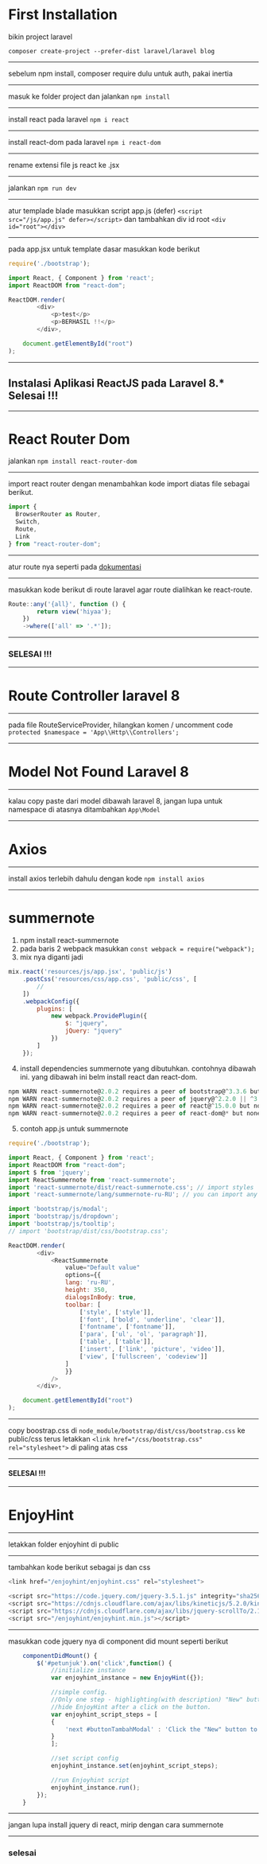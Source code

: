 # First Installation
bikin project laravel
```
composer create-project --prefer-dist laravel/laravel blog
```

---

sebelum npm install, composer require dulu untuk auth, pakai inertia

---

masuk ke folder project dan jalankan 
```npm install```

---

install react pada laravel
```npm i react```

---

install react-dom pada laravel
```npm i react-dom```

---

rename extensi file js react ke .jsx

---

jalankan ```npm run dev```

---

atur templade blade masukkan script app.js (defer) ```<script src="/js/app.js" defer></script>``` dan tambahkan div id root ```<div id="root"></div>```

---

pada app.jsx untuk template dasar masukkan kode berikut
```js
require('./bootstrap');

import React, { Component } from 'react';
import ReactDOM from "react-dom";

ReactDOM.render(
        <div>
            <p>test</p>
            <p>BERHASIL !!</p>
        </div>,

    document.getElementById("root")
);
```

---
## Instalasi Aplikasi ReactJS pada Laravel 8.* Selesai !!!

---

# React Router Dom
jalankan ```npm install react-router-dom```

---

import react router dengan menambahkan kode import diatas file sebagai berikut.
```js
import {
  BrowserRouter as Router,
  Switch,
  Route,
  Link
} from "react-router-dom";
```

---

atur route nya seperti pada [dokumentasi](https://reactrouter.com/web/guides/quick-start)

---

masukkan kode berikut di route laravel agar route dialihkan ke react-route.
```js
Route::any('{all}', function () {
        return view('hiyaa');
    })
    ->where(['all' => '.*']);
```

---

### SELESAI !!!

----

# Route Controller laravel 8

---

pada file RouteServiceProvider, hilangkan komen / uncomment code ```protected $namespace = 'App\\Http\\Controllers';```

---

# Model Not Found Laravel 8

---

kalau copy paste dari model dibawah laravel 8, jangan lupa untuk namespace di atasnya ditambahkan ```App\Model```

---

# Axios

---

install axios terlebih dahulu dengan kode
```npm install axios```

---

# summernote
1. npm install react-summernote
2. pada baris 2 webpack masukkan ```const webpack = require("webpack");```
3. mix nya diganti jadi
``` js
mix.react('resources/js/app.jsx', 'public/js')
    .postCss('resources/css/app.css', 'public/css', [
        //
    ])
    .webpackConfig({
        plugins: [
            new webpack.ProvidePlugin({
                $: "jquery",
                jQuery: "jquery"
            })
        ]
    });
```
    
    
4. install dependencies summernote yang dibutuhkan. contohnya dibawah ini. yang dibawah ini belm install react dan react-dom.
``` js
npm WARN react-summernote@2.0.2 requires a peer of bootstrap@^3.3.6 but none is installed. You must install peer dependencies yourself.
npm WARN react-summernote@2.0.2 requires a peer of jquery@^2.2.0 || ^3.0.0 but none is installed. You must install peer dependencies yourself.
npm WARN react-summernote@2.0.2 requires a peer of react@^15.0.0 but none is installed. You must install peer dependencies yourself.
npm WARN react-summernote@2.0.2 requires a peer of react-dom@* but none is installed. You must install peer dependencies yourself.
```

5. contoh app.js untuk summernote
``` js
require('./bootstrap');

import React, { Component } from 'react';
import ReactDOM from "react-dom";
import $ from 'jquery';
import ReactSummernote from 'react-summernote';
import 'react-summernote/dist/react-summernote.css'; // import styles
import 'react-summernote/lang/summernote-ru-RU'; // you can import any other locale

import 'bootstrap/js/modal';
import 'bootstrap/js/dropdown';
import 'bootstrap/js/tooltip';
// import 'bootstrap/dist/css/bootstrap.css';

ReactDOM.render(
        <div>
            <ReactSummernote
                value="Default value"
                options={{
                lang: 'ru-RU',
                height: 350,
                dialogsInBody: true,
                toolbar: [
                    ['style', ['style']],
                    ['font', ['bold', 'underline', 'clear']],
                    ['fontname', ['fontname']],
                    ['para', ['ul', 'ol', 'paragraph']],
                    ['table', ['table']],
                    ['insert', ['link', 'picture', 'video']],
                    ['view', ['fullscreen', 'codeview']]
                ]
                }}
            />
        </div>,

    document.getElementById("root")
);
```

---

copy boostrap.css di ```node_module/bootstrap/dist/css/bootstrap.css``` ke public/css terus letakkan ```<link href="/css/bootstrap.css" rel="stylesheet">``` di paling atas css

---

#### SELESAI !!!

---

# EnjoyHint

---

letakkan folder enjoyhint di public

---

tambahkan kode berikut sebagai js dan css

```js
<link href="/enjoyhint/enjoyhint.css" rel="stylesheet">

<script src="https://code.jquery.com/jquery-3.5.1.js" integrity="sha256-QWo7LDvxbWT2tbbQ97B53yJnYU3WhH/C8ycbRAkjPDc=" crossorigin="anonymous"></script>
<script src="https://cdnjs.cloudflare.com/ajax/libs/kineticjs/5.2.0/kinetic.js"></script>
<script src="https://cdnjs.cloudflare.com/ajax/libs/jquery-scrollTo/2.1.2/jquery.scrollTo.min.js"></script>
<script src="/enjoyhint/enjoyhint.min.js"></script>
```

---

masukkan code jquery nya di component did mount seperti berikut

```js
    componentDidMount() {
        $('#petunjuk').on('click',function() {
            //initialize instance
            var enjoyhint_instance = new EnjoyHint({});

            //simple config.
            //Only one step - highlighting(with description) "New" button
            //hide EnjoyHint after a click on the button.
            var enjoyhint_script_steps = [
            {
                'next #buttonTambahModal' : 'Click the "New" button to start creating your project'
            }
            ];

            //set script config
            enjoyhint_instance.set(enjoyhint_script_steps);

            //run Enjoyhint script
            enjoyhint_instance.run();
        });
    }
```

---

jangan lupa install jquery di react, mirip dengan cara summernote

---

### selesai
